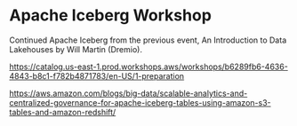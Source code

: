 # Apache Iceberg Workshop

Continued Apache Iceberg from the previous event,  An Introduction to Data Lakehouses by Will Martin (Dremio).


https://catalog.us-east-1.prod.workshops.aws/workshops/b6289fb6-4636-4843-b8c1-f782b4871783/en-US/1-preparation

https://aws.amazon.com/blogs/big-data/scalable-analytics-and-centralized-governance-for-apache-iceberg-tables-using-amazon-s3-tables-and-amazon-redshift/

